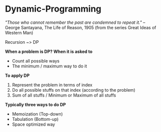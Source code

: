 # Dynamic-Programming

*"Those who cannot remember the past are condemned to repeat it."* – George Santayana, The Life of Reason, 1905 (from the series Great Ideas of Western Man)

Recursion ~> DP

**When a problem is DP? When it is asked to**
* Count all possible ways
* The minimum / maximum way to do it

**To apply DP**
1. Represent the problem in terms of index
2. Do all possible stuffs on that index (according to the problem)
3. Sum of all stuffs / Minimum or Maximum of all stuffs

**Typically three ways to do DP**
* Memoization (Top-down)
* Tabulation  (Bottom-up)
* Space optimized way
